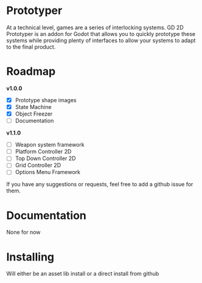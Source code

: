 # Prototyper
At a technical level, games are a series of interlocking systems. GD 2D Prototyper is an addon for Godot that allows you to quickly prototype these systems while providing plenty of interfaces to allow your systems to adapt to the final product.

# Roadmap
**v1.0.0**  
- [x] Prototype shape images  
- [x] State Machine  
- [x] Object Freezer
- [ ] Documentation  

**v1.1.0**  
- [ ] Weapon system framework   
- [ ] Platform Controller 2D  
- [ ] Top Down Controller 2D  
- [ ] Grid Controller 2D  
- [ ] Options Menu Framework  

If you have any suggestions or requests, feel free to add a github issue for them.

# Documentation
None for now

# Installing
Will either be an asset lib install or a direct install from github
